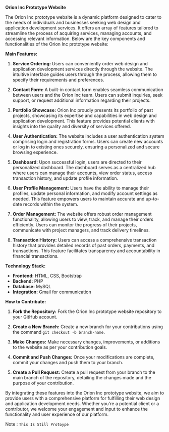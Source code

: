 **Orion Inc Prototype Website**

The Orion Inc prototype website is a dynamic platform designed to cater to the needs of individuals and businesses seeking web design and application development services. It offers an array of features tailored to streamline the process of acquiring services, managing accounts, and accessing relevant information. Below are the key components and functionalities of the Orion Inc prototype website:

**Main Features:**

1. **Service Ordering:** Users can conveniently order web design and application development services directly through the website. The intuitive interface guides users through the process, allowing them to specify their requirements and preferences.

2. **Contact Form:** A built-in contact form enables seamless communication between users and the Orion Inc team. Users can submit inquiries, seek support, or request additional information regarding their projects.

3. **Portfolio Showcase:** Orion Inc proudly presents its portfolio of past projects, showcasing its expertise and capabilities in web design and application development. This feature provides potential clients with insights into the quality and diversity of services offered.

4. **User Authentication:** The website includes a user authentication system comprising login and registration forms. Users can create new accounts or log in to existing ones securely, ensuring a personalized and secure browsing experience.

5. **Dashboard:** Upon successful login, users are directed to their personalized dashboard. The dashboard serves as a centralized hub where users can manage their accounts, view order status, access transaction history, and update profile information.

6. **User Profile Management:** Users have the ability to manage their profiles, update personal information, and modify account settings as needed. This feature empowers users to maintain accurate and up-to-date records within the system.

7. **Order Management:** The website offers robust order management functionality, allowing users to view, track, and manage their orders efficiently. Users can monitor the progress of their projects, communicate with project managers, and track delivery timelines.

8. **Transaction History:** Users can access a comprehensive transaction history that provides detailed records of past orders, payments, and transactions. This feature facilitates transparency and accountability in financial transactions.

**Technology Stack:**

- **Frontend:** HTML, CSS, Bootstrap
- **Backend:** PHP
- **Database:** MySQL
- **Integration:** Gmail for communication

**How to Contribute:**

1. **Fork the Repository:** Fork the Orion Inc prototype website repository to your GitHub account.
   
2. **Create a New Branch:** Create a new branch for your contributions using the command ```git checkout -b branch-name```.
   
3. **Make Changes:** Make necessary changes, improvements, or additions to the website as per your contribution goals.
   
4. **Commit and Push Changes:** Once your modifications are complete, commit your changes and push them to your branch.
   
5. **Create a Pull Request:** Create a pull request from your branch to the main branch of the repository, detailing the changes made and the purpose of your contribution.

By integrating these features into the Orion Inc prototype website, we aim to provide users with a comprehensive platform for fulfilling their web design and application development needs. Whether you're a potential client or a contributor, we welcome your engagement and input to enhance the functionality and user experience of our platform.

Note : ```This Is Still Protoype```
